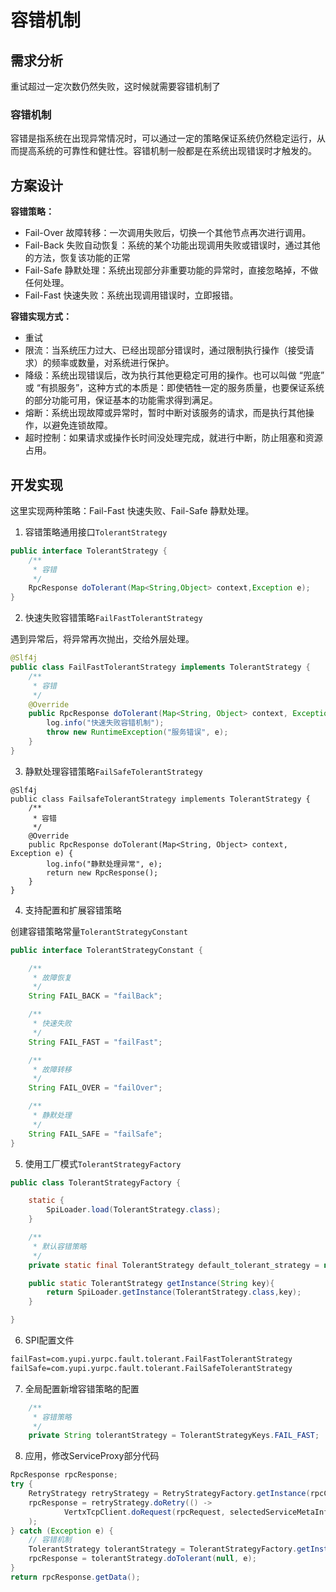 # 容错机制

## 需求分析

重试超过一定次数仍然失败，这时候就需要容错机制了

### 容错机制

容错是指系统在出现异常情况时，可以通过一定的策略保证系统仍然稳定运行，从而提高系统的可靠性和健壮性。容错机制一般都是在系统出现错误时才触发的。

## 方案设计

**容错策略：**

- Fail-Over 故障转移：一次调用失败后，切换一个其他节点再次进行调用。
- Fail-Back 失败自动恢复：系统的某个功能出现调用失败或错误时，通过其他的方法，恢复该功能的正常
- Fail-Safe 静默处理：系统出现部分非重要功能的异常时，直接忽略掉，不做任何处理。
- Fail-Fast 快速失败：系统出现调用错误时，立即报错。

**容错实现方式：**

- 重试
- 限流：当系统压力过大、已经出现部分错误时，通过限制执行操作（接受请求）的频率或数量，对系统进行保护。
- 降级：系统出现错误后，改为执行其他更稳定可用的操作。也可以叫做 “兜底” 或 “有损服务”，这种方式的本质是：即使牺牲一定的服务质量，也要保证系统的部分功能可用，保证基本的功能需求得到满足。
- 熔断：系统出现故障或异常时，暂时中断对该服务的请求，而是执行其他操作，以避免连锁故障。
- 超时控制：如果请求或操作长时间没处理完成，就进行中断，防止阻塞和资源占用。

## 开发实现

这里实现两种策略：Fail-Fast 快速失败、Fail-Safe 静默处理。

1. 容错策略通用接口`TolerantStrategy`

```java
public interface TolerantStrategy {
    /**
     * 容错
     */
    RpcResponse doTolerant(Map<String,Object> context,Exception e);
}
```

2. 快速失败容错策略`FailFastTolerantStrategy` 

遇到异常后，将异常再次抛出，交给外层处理。

```java
@Slf4j
public class FailFastTolerantStrategy implements TolerantStrategy {
    /**
     * 容错
     */
    @Override
    public RpcResponse doTolerant(Map<String, Object> context, Exception e) {
        log.info("快速失败容错机制");
        throw new RuntimeException("服务错误", e);
    }
}
```

3. 静默处理容错策略`FailSafeTolerantStrategy` 

```
@Slf4j
public class FailsafeTolerantStrategy implements TolerantStrategy {
    /**
     * 容错
     */
    @Override
    public RpcResponse doTolerant(Map<String, Object> context, Exception e) {
        log.info("静默处理异常", e);
        return new RpcResponse();
    }
}
```

4. 支持配置和扩展容错策略

创建容错策略常量`TolerantStrategyConstant`

```java
public interface TolerantStrategyConstant {

    /**
     * 故障恢复
     */
    String FAIL_BACK = "failBack";

    /**
     * 快速失败
     */
    String FAIL_FAST = "failFast";

    /**
     * 故障转移
     */
    String FAIL_OVER = "failOver";

    /**
     * 静默处理
     */
    String FAIL_SAFE = "failSafe";
}
```

5. 使用工厂模式`TolerantStrategyFactory`

```java
public class TolerantStrategyFactory {

    static {
        SpiLoader.load(TolerantStrategy.class);
    }

    /**
     * 默认容错策略
     */
    private static final TolerantStrategy default_tolerant_strategy = new FailFastTolerantStrategy();

    public static TolerantStrategy getInstance(String key){
        return SpiLoader.getInstance(TolerantStrategy.class,key);
    }

}
```

6. SPI配置文件

```xml
failFast=com.yupi.yurpc.fault.tolerant.FailFastTolerantStrategy
failSafe=com.yupi.yurpc.fault.tolerant.FailSafeTolerantStrategy
```

7.  全局配置新增容错策略的配置

```java
    /**
     * 容错策略
     */
    private String tolerantStrategy = TolerantStrategyKeys.FAIL_FAST;
```

8. 应用，修改ServiceProxy部分代码

```java
RpcResponse rpcResponse;
try {
    RetryStrategy retryStrategy = RetryStrategyFactory.getInstance(rpcConfig.getRetryStrategy());
    rpcResponse = retryStrategy.doRetry(() ->
            VertxTcpClient.doRequest(rpcRequest, selectedServiceMetaInfo)
    );
} catch (Exception e) {
    // 容错机制
    TolerantStrategy tolerantStrategy = TolerantStrategyFactory.getInstance(rpcConfig.getTolerantStrategy());
    rpcResponse = tolerantStrategy.doTolerant(null, e);
}
return rpcResponse.getData();
```

